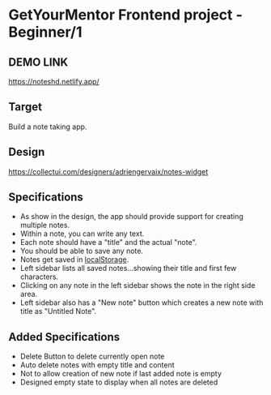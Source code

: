 # GetYourMentor Frontend project - Beginner/1

## DEMO LINK
https://noteshd.netlify.app/

## Target

Build a note taking app.

## Design
https://collectui.com/designers/adriengervaix/notes-widget

## Specifications
- As show in the design, the app should provide support for creating multiple notes.
- Within a note, you can write any text.
- Each note should have a "title" and the actual "note".
- You should be able to save any note.
- Notes get saved in [localStorage](https://developer.mozilla.org/en-US/docs/Web/API/Window/localStorage).
- Left sidebar lists all saved notes...showing their title and first few characters.
- Clicking on any note in the left sidebar shows the note in the right side area.
- Left sidebar also has a "New note" button which creates a new note with title as "Untitled Note".

## Added Specifications
- Delete Button to delete currently open note
- Auto delete notes with empty title and content
- Not to allow creation of new note if last added note is empty
- Designed empty state to display when all notes are deleted